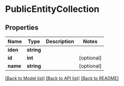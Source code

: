 # PublicEntityCollection

## Properties
Name | Type | Description | Notes
------------ | ------------- | ------------- | -------------
**iden** | **string** |  | 
**id** | **int** |  | [optional] 
**name** | **string** |  | [optional] 

[[Back to Model list]](../README.md#documentation-for-models) [[Back to API list]](../README.md#documentation-for-api-endpoints) [[Back to README]](../README.md)


